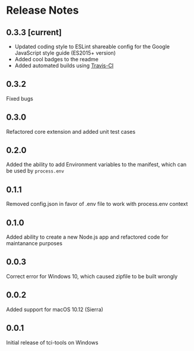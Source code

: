 # Release Notes

## 0.3.3 [current]
* Updated coding style to ESLint shareable config for the Google JavaScript style guide (ES2015+ version)
* Added cool badges to the readme
* Added automated builds using [Travis-CI](https://travis-ci.org)

## 0.3.2
Fixed bugs

## 0.3.0
Refactored core extension and added unit test cases

## 0.2.0
Added the ability to add Environment variables to the manifest, which can be used by `process.env`

## 0.1.1
Removed config.json in favor of .env file to work with process.env context

## 0.1.0
Added ability to create a new Node.js app and refactored code for maintanance purposes

## 0.0.3
Correct error for Windows 10, which caused zipfile to be built wrongly

## 0.0.2
Added support for macOS 10.12 (Sierra)

## 0.0.1
Initial release of tci-tools on Windows